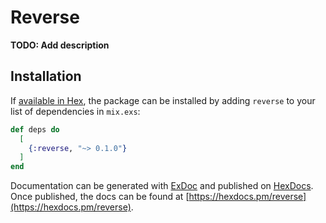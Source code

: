 # Reverse

**TODO: Add description**

## Installation

If [available in Hex](https://hex.pm/docs/publish), the package can be installed
by adding `reverse` to your list of dependencies in `mix.exs`:

```elixir
def deps do
  [
    {:reverse, "~> 0.1.0"}
  ]
end
```

Documentation can be generated with [ExDoc](https://github.com/elixir-lang/ex_doc)
and published on [HexDocs](https://hexdocs.pm). Once published, the docs can
be found at [https://hexdocs.pm/reverse](https://hexdocs.pm/reverse).

